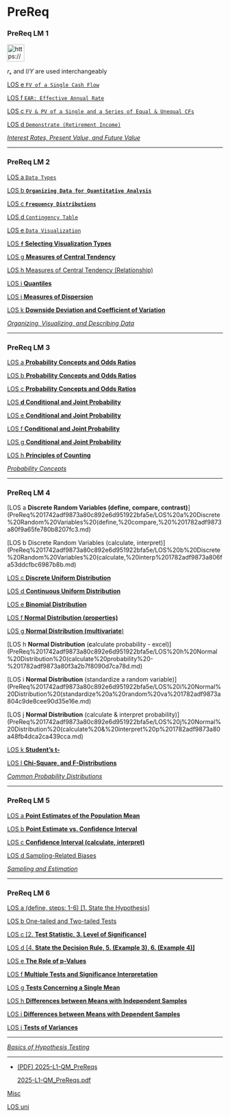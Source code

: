 # PreReq

### PreReq LM 1

<aside>
<img src="https://www.notion.so/icons/star_yellow.svg" alt="https://www.notion.so/icons/star_yellow.svg" width="40px" />

$rₛ$ and $I/Y$ are used interchangeably

</aside>

[LOS e `FV of a Single Cash Flow` ](PreReq%201742adf9873a80c892e6d951922bfa5e/LOS%20e%20FV%20of%20a%20Single%20Cash%20Flow%201742adf9873a805fad57c263f4c3597a.md)

[LOS f `EAR: Effective Annual Rate`](PreReq%201742adf9873a80c892e6d951922bfa5e/LOS%20f%20EAR%20Effective%20Annual%20Rate%201742adf9873a802a8dd7dc1e7341b8fb.md)

[LOS c `FV & PV of a Single and a Series of Equal & Unequal CFs` ](PreReq%201742adf9873a80c892e6d951922bfa5e/LOS%20c%20FV%20&%20PV%20of%20a%20Single%20and%20a%20Series%20of%20Equal%20&%20%201742adf9873a80688f25e1283003cea5.md)

[LOS d `Demonstrate (Retirement Income)` ](PreReq%201742adf9873a80c892e6d951922bfa5e/LOS%20d%20Demonstrate%20(Retirement%20Income)%201742adf9873a804da9f9cebe776a282c.md)

[*Interest Rates, Present Value, and Future Value*](https://www.markmeldrum.com/courses/2025-level-i/lessons/2025-l1-quantitative-methods/topic/2025-l1-qm-prereq1-interest-rates-present-value-and-future-value/)

---

### PreReq LM 2

[LOS a `Data Types`](PreReq%201742adf9873a80c892e6d951922bfa5e/LOS%20a%20Data%20Types%201742adf9873a8078823ad5e11092fdcd.md)

[LOS b **`Organizing Data for Quantitative Analysis`** ](PreReq%201742adf9873a80c892e6d951922bfa5e/LOS%20b%20Organizing%20Data%20for%20Quantitative%20Analysis%201752adf9873a801d8236f9cf84a4ed39.md)

[LOS c **`Frequency Distributions`**](PreReq%201742adf9873a80c892e6d951922bfa5e/LOS%20c%20Frequency%20Distributions%201752adf9873a80648cb8e620c83457f2.md)

[LOS d `Contingency Table` ](PreReq%201742adf9873a80c892e6d951922bfa5e/LOS%20d%20Contingency%20Table%201752adf9873a80b78c7ae667b07914a8.md)

[LOS e `Data Visualization`](PreReq%201742adf9873a80c892e6d951922bfa5e/LOS%20e%20Data%20Visualization%201752adf9873a80619c39de96ad819b21.md)

[LOS **`f` Selecting Visualization Types**](PreReq%201742adf9873a80c892e6d951922bfa5e/LOS%20f%20Selecting%20Visualization%20Types%201762adf9873a802c8c4eece83c77c479.md)

[LOS g **Measures of Central Tendency**](PreReq%201742adf9873a80c892e6d951922bfa5e/LOS%20g%20Measures%20of%20Central%20Tendency%201762adf9873a805c94b8c8279334c867.md)

[LOS h Measures of Central Tendency (Relationship)](PreReq%201742adf9873a80c892e6d951922bfa5e/LOS%20h%20Measures%20of%20Central%20Tendency%20(Relationship)%201762adf9873a80428993e751e8fd63da.md)

[LOS i **Quantiles**](PreReq%201742adf9873a80c892e6d951922bfa5e/LOS%20i%20Quantiles%201762adf9873a80bf8504fe363515510f.md)

[LOS j **Measures of Dispersion**](PreReq%201742adf9873a80c892e6d951922bfa5e/LOS%20j%20Measures%20of%20Dispersion%201762adf9873a80538b0ccd75ea2c2eba.md)

[LOS k **Downside Deviation and Coefficient of Variation**](PreReq%201742adf9873a80c892e6d951922bfa5e/LOS%20k%20Downside%20Deviation%20and%20Coefficient%20of%20Variat%201762adf9873a80229ee9d632a29fe95e.md)

[*Organizing, Visualizing, and Describing Data*](https://www.markmeldrum.com/courses/2025-level-i/lessons/2025-l1-quantitative-methods/topic/2025-l1-qm-prereq2-organizing-visualizing-and-describing-data/)

---

### PreReq LM 3

[LOS a **Probability Concepts and Odds Ratios**](PreReq%201742adf9873a80c892e6d951922bfa5e/LOS%20a%20Probability%20Concepts%20and%20Odds%20Ratios%201772adf9873a80038e10ea4e31fb87a1.md)

[LOS b **Probability Concepts and Odds Ratios**](PreReq%201742adf9873a80c892e6d951922bfa5e/LOS%20b%20Probability%20Concepts%20and%20Odds%20Ratios%201772adf9873a80c28175f74436eaef1d.md)

[LOS c **Probability Concepts and Odds Ratios**](PreReq%201742adf9873a80c892e6d951922bfa5e/LOS%20c%20Probability%20Concepts%20and%20Odds%20Ratios%201772adf9873a806f9261c1f3bd6312cd.md)

[LOS **d Conditional and Joint Probability**](PreReq%201742adf9873a80c892e6d951922bfa5e/LOS%20d%20Conditional%20and%20Joint%20Probability%201772adf9873a80fab40af96ccf960083.md)

[LOS e **Conditional and Joint Probability**](PreReq%201742adf9873a80c892e6d951922bfa5e/LOS%20e%20Conditional%20and%20Joint%20Probability%201772adf9873a8061915bf887f782f247.md)

[LOS f **Conditional and Joint Probability**](PreReq%201742adf9873a80c892e6d951922bfa5e/LOS%20f%20Conditional%20and%20Joint%20Probability%201772adf9873a80a0a9e1c811c74f6f1b.md)

[LOS g **Conditional and Joint Probability**](PreReq%201742adf9873a80c892e6d951922bfa5e/LOS%20g%20Conditional%20and%20Joint%20Probability%201772adf9873a8093b2dfe9fe7a1c38bd.md)

[LOS h **Principles of Counting**](PreReq%201742adf9873a80c892e6d951922bfa5e/LOS%20h%20Principles%20of%20Counting%201772adf9873a80138252ede9dd49a89d.md)

[*Probability Concepts*](https://www.markmeldrum.com/courses/2025-level-i/lessons/2025-l1-quantitative-methods/topic/2025-l1-qm-prereq3-probability-concepts/)

---

### PreReq LM 4

[LOS a **Discrete Random Variables (define, compare, contrast)**](PreReq%201742adf9873a80c892e6d951922bfa5e/LOS%20a%20Discrete%20Random%20Variables%20(define,%20compare,%20%201782adf9873a80f9a65fe780b8207fc3.md)

[LOS b Discrete Random Variables (calculate, interpret)](PreReq%201742adf9873a80c892e6d951922bfa5e/LOS%20b%20Discrete%20Random%20Variables%20(calculate,%20interp%201782adf9873a806fa53ddcfbc6987b8b.md)

[LOS c **Discrete Uniform Distribution**](PreReq%201742adf9873a80c892e6d951922bfa5e/LOS%20c%20Discrete%20Uniform%20Distribution%201782adf9873a80a9b596dcdf4543400f.md)

[LOS d **Continuous Uniform Distribution**](PreReq%201742adf9873a80c892e6d951922bfa5e/LOS%20d%20Continuous%20Uniform%20Distribution%201782adf9873a80c486d8f92bce749781.md)

[LOS e **Binomial Distribution**](PreReq%201742adf9873a80c892e6d951922bfa5e/LOS%20e%20Binomial%20Distribution%201782adf9873a80bab62dea0fd76f41be.md)

[LOS f **Normal Distribution (properties)**](PreReq%201742adf9873a80c892e6d951922bfa5e/LOS%20f%20Normal%20Distribution%20(properties)%201782adf9873a80929dbed4854b3f8ff6.md)

[LOS g **Normal Distribution (multivariate**)](PreReq%201742adf9873a80c892e6d951922bfa5e/LOS%20g%20Normal%20Distribution%20(multivariate)%201782adf9873a80b19dcac79cc534e99a.md)

[LOS h **Normal Distribution** (**c**alculate probability - excel)](PreReq%201742adf9873a80c892e6d951922bfa5e/LOS%20h%20Normal%20Distribution%20(calculate%20probability%20-%201782adf9873a80f3a2b7f8090d7ca78d.md)

[LOS i **Normal Distribution** (standardize a random variable)](PreReq%201742adf9873a80c892e6d951922bfa5e/LOS%20i%20Normal%20Distribution%20(standardize%20a%20random%20va%201782adf9873a804c9de8cee90d35e16e.md)

[LOS j **Normal Distribution** (calculate & interpret probability)](PreReq%201742adf9873a80c892e6d951922bfa5e/LOS%20j%20Normal%20Distribution%20(calculate%20&%20interpret%20p%201782adf9873a80a48fb4dca2ca439cca.md)

[LOS k **Student’s t-**](PreReq%201742adf9873a80c892e6d951922bfa5e/LOS%20k%20Student%E2%80%99s%20t-%201782adf9873a80fa8363d45b960783f1.md)

[LOS l **Chi-Square, and F-Distributions**](PreReq%201742adf9873a80c892e6d951922bfa5e/LOS%20l%20Chi-Square,%20and%20F-Distributions%201792adf9873a80fb971ce86d88e0bdf1.md)

[*Common Probability Distributions*](https://www.markmeldrum.com/courses/2025-level-i/lessons/2025-l1-quantitative-methods/topic/2025-l1-qm-prereq4-common-probability-distributions/)

---

### PreReq LM 5

[LOS a **Point Estimates of the Population Mean**](PreReq%201742adf9873a80c892e6d951922bfa5e/LOS%20a%20Point%20Estimates%20of%20the%20Population%20Mean%201792adf9873a8049a8c9d54bd024ba3c.md)

[LOS b **Point Estimate vs. Confidence Interval**](PreReq%201742adf9873a80c892e6d951922bfa5e/LOS%20b%20Point%20Estimate%20vs%20Confidence%20Interval%201792adf9873a80ad9b05c1947ce70139.md)

[LOS c **Confidence Interval (calculate, interpret)**](PreReq%201742adf9873a80c892e6d951922bfa5e/LOS%20c%20Confidence%20Interval%20(calculate,%20interpret)%201792adf9873a80de905fe6a958b7a5dc.md)

[LOS d Sampling-Related Biases](PreReq%201742adf9873a80c892e6d951922bfa5e/LOS%20d%20Sampling-Related%20Biases%201792adf9873a80a982bdc2251f9f4037.md)

[*Sampling and Estimation*](https://www.markmeldrum.com/courses/2025-level-i/lessons/2025-l1-quantitative-methods/topic/2025-l1-qm-prereq5-sampling-and-estimation/)

---

### PreReq LM 6

[LOS a (define, steps: 1-6) [1. State the Hypothesis]](PreReq%201742adf9873a80c892e6d951922bfa5e/LOS%20a%20(define,%20steps%201-6)%20%5B1%20State%20the%20Hypothesis%5D%201792adf9873a815e9a2bdf755d4228d9.md)

[LOS b One-tailed and Two-tailed Tests](PreReq%201742adf9873a80c892e6d951922bfa5e/LOS%20b%20One-tailed%20and%20Two-tailed%20Tests%201792adf9873a81e1baf4e7c7e053a77c.md)

[LOS c [2. **Test Statistic, 3. Level of Significance]**](PreReq%201742adf9873a80c892e6d951922bfa5e/LOS%20c%20%5B2%20Test%20Statistic,%203%20Level%20of%20Significance%5D%201792adf9873a81a68445ed40e1593e6b.md)

[LOS d [4. **State the Decision Rule, 5. (Example 3), 6. (Example 4)]**](PreReq%201742adf9873a80c892e6d951922bfa5e/LOS%20d%20%5B4%20State%20the%20Decision%20Rule,%205%20(Example%203),%206%2017a2adf9873a80e19745f3f927e813e5.md)

[LOS e **The Role of p-Values**](PreReq%201742adf9873a80c892e6d951922bfa5e/LOS%20e%20The%20Role%20of%20p-Values%2017a2adf9873a80c18e53d4d2ae997d6b.md)

[LOS f **Multiple Tests and Significance Interpretation**](PreReq%201742adf9873a80c892e6d951922bfa5e/LOS%20f%20Multiple%20Tests%20and%20Significance%20Interpretati%2017a2adf9873a80e698a0c5e5001e79bd.md)

[LOS g **Tests Concerning a Single Mean**](PreReq%201742adf9873a80c892e6d951922bfa5e/LOS%20g%20Tests%20Concerning%20a%20Single%20Mean%2017b2adf9873a80f6bf06c9ca6ed689b5.md)

[LOS h **Differences between Means with Independent Samples**](PreReq%201742adf9873a80c892e6d951922bfa5e/LOS%20h%20Differences%20between%20Means%20with%20Independent%20S%2017b2adf9873a80138d21f20ef2d24788.md)

[LOS i **Differences between Means with Dependent Samples**](PreReq%201742adf9873a80c892e6d951922bfa5e/LOS%20i%20Differences%20between%20Means%20with%20Dependent%20Sam%2017b2adf9873a8060971ccee50c8f1011.md)

[LOS j **Tests of Variances**](PreReq%201742adf9873a80c892e6d951922bfa5e/LOS%20j%20Tests%20of%20Variances%2017b2adf9873a80bbac84dd9da1e1d2e2.md)

---

[*Basics of Hypothesis Testing*](https://www.markmeldrum.com/courses/2025-level-i/lessons/2025-l1-quantitative-methods/topic/2025-l1-qm-prereq6-basics-of-hypothesis-testing/)

---

- [(PDF) 2025-L1-QM_PreReqs](PreReq%201742adf9873a80c892e6d951922bfa5e.md)
    
    [2025-L1-QM_PreReqs.pdf](PreReq%201742adf9873a80c892e6d951922bfa5e/2025-L1-QM_PreReqs.pdf)
    

[Misc](PreReq%201742adf9873a80c892e6d951922bfa5e/Misc%201792adf9873a815fa5c0c160a93132e6.md)

[LOS uni](PreReq%201742adf9873a80c892e6d951922bfa5e/LOS%20uni%201762adf9873a80d5bcc3f4ddbd150792.md)